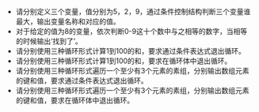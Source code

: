 - 请分别定义三个变量，值分别为5，2，9，通过条件控制结构判断三个变量谁最大，输出变量名称和对应的值。
- 对于给定的值为8的变量，依次判断0-9这十个数中与之相等的数字，当相等的时候输出‘找到了’。
- 请分别使用三种循环形式计算1到100的和，要求通过条件表达式退出循环。
- 请分别使用三种循环形式计算1到100的和，要求在循环体中退出循环。
- 请分别使用三种循环形式遍历一个至少有3个元素的素组，分别输出数组元素的键和值，要求通过条件表达式退出循环。
- 请分别使用三种循环形式遍历一个至少有3个元素的素组，分别输出数组元素的键和值，要求在循环体中退出循环。